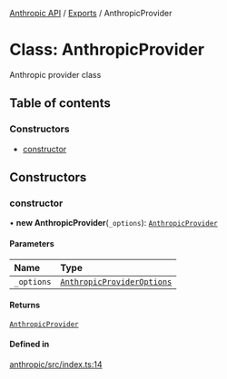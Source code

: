 <!-- 
 ⚠️  AUTO-GENERATED FILE - DO NOT EDIT MANUALLY
 This file is automatically generated by scripts/docs-generator.js
 To make changes, edit the source TypeScript files or update the generator script
-->

[Anthropic API](../../) / [Exports](../modules) / AnthropicProvider

# Class: AnthropicProvider

Anthropic provider class

## Table of contents

### Constructors

- [constructor](AnthropicProvider#constructor)

## Constructors

### constructor

• **new AnthropicProvider**(`_options`): [`AnthropicProvider`](AnthropicProvider)

#### Parameters

| Name | Type |
| :------ | :------ |
| `_options` | [`AnthropicProviderOptions`](../interfaces/AnthropicProviderOptions) |

#### Returns

[`AnthropicProvider`](AnthropicProvider)

#### Defined in

[anthropic/src/index.ts:14](https://github.com/woojubb/robota/blob/89842967edeeb7f25153b1e33bdb8662b56d56c4/packages/anthropic/src/index.ts#L14)
